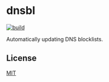 # dnsbl

[![build](https://github.com/loozhengyuan/dnsbl/actions/workflows/build.yml/badge.svg)](https://github.com/loozhengyuan/dnsbl/actions/workflows/build.yml)

Automatically updating DNS blocklists.

## License

[MIT](https://choosealicense.com/licenses/mit/)

